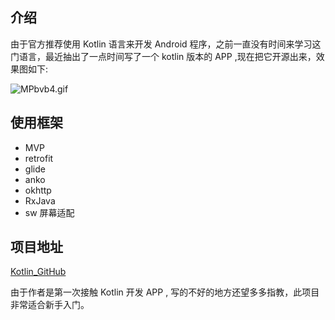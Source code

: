 ## 介绍

由于官方推荐使用 Kotlin 语言来开发 Android 程序，之前一直没有时间来学习这门语言，最近抽出了一点时间写了一个 kotlin 版本的 APP ,现在把它开源出来，效果图如下:

![MPbvb4.gif](https://s2.ax1x.com/2019/11/06/MPbvb4.gif)

## 使用框架

- MVP 
- retrofit
- glide
- anko
- okhttp
- RxJava
- sw 屏幕适配

## 项目地址

[Kotlin_GitHub](https://github.com/yangkun19921001/Kotlin_GitHub.git)

由于作者是第一次接触 Kotlin 开发 APP , 写的不好的地方还望多多指教，此项目非常适合新手入门。


